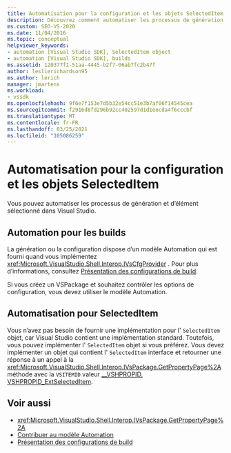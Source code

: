```yaml
---
title: Automatisation pour la configuration et les objets SelectedItem | Microsoft Docs
description: Découvrez comment automatiser les processus de génération et d’élément sélectionné de Visual Studio à l’aide des objets Configuration et SelectedItem dans l’interopérabilité de l’interpréteur de commandes.
ms.custom: SEO-VS-2020
ms.date: 11/04/2016
ms.topic: conceptual
helpviewer_keywords:
- automation [Visual Studio SDK], SelectedItem object
- automation [Visual Studio SDK], builds
ms.assetid: 120377f1-51aa-4445-b2f7-06ab7fc2b47f
author: leslierichardson95
ms.author: lerich
manager: jmartens
ms.workload:
- vssdk
ms.openlocfilehash: 9f6e7f153e7d5b32e54cc51e3b7af06f14545cea
ms.sourcegitcommit: f2916d8fd296b92cc402597d1d1eecda4f6cccbf
ms.translationtype: MT
ms.contentlocale: fr-FR
ms.lasthandoff: 03/25/2021
ms.locfileid: "105086259"
---
```

# <a name="automation-for-configuration-and-selecteditem-objects"></a>Automatisation pour la configuration et les objets SelectedItem

Vous pouvez automatiser les processus de génération et d’élément sélectionné dans Visual Studio.

## <a name="automation-for-builds"></a>Automation pour les builds

La génération ou la configuration dispose d’un modèle Automation qui est fourni quand vous implémentez <xref:Microsoft.VisualStudio.Shell.Interop.IVsCfgProvider> . Pour plus d’informations, consultez [Présentation des configurations de build](../../ide/understanding-build-configurations.md).

Si vous créez un VSPackage et souhaitez contrôler les options de configuration, vous devez utiliser le modèle Automation.

## <a name="automation-for-selecteditem"></a>Automatisation pour SelectedItem

Vous n’avez pas besoin de fournir une implémentation pour l' `SelectedItem` objet, car Visual Studio contient une implémentation standard. Toutefois, vous pouvez implémenter l' `SelectedItem` objet si vous préférez. Vous devez implémenter un objet qui contient l' `SelectedItem` interface et retourner une réponse à un appel à la <xref:Microsoft.VisualStudio.Shell.Interop.IVsPackage.GetPropertyPage%2A> méthode avec la `VSITEMID` valeur [__VSHPROPID. VSHPROPID_ExtSelectedItem](<xref:Microsoft.VisualStudio.Shell.Interop.__VSHPROPID.VSHPROPID_ExtSelectedItem>).

## <a name="see-also"></a>Voir aussi

- <xref:Microsoft.VisualStudio.Shell.Interop.IVsPackage.GetPropertyPage%2A>
- [Contribuer au modèle Automation](../../extensibility/internals/contributing-to-the-automation-model.md)
- [Présentation des configurations de build](../../ide/understanding-build-configurations.md)
